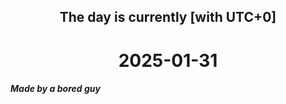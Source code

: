<h2 align=center>The day is currently [with UTC+0]</h2>
<h1 align=center><!--TIME BEGIN-->2025-01-31<!--TIME END--></h1>
<h5>Made by a bored guy</h5>
